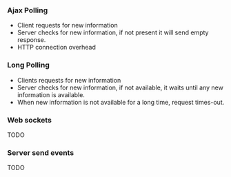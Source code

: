 ### Ajax Polling
* Client requests for new information
* Server checks for new information, if not present it will send empty response.
* HTTP connection overhead

### Long Polling
* Clients requests for new information
* Server checks for new information, if not available, it waits until any new information is available.
* When new information is not available for a long time, request times-out.

### Web sockets
TODO

### Server send events
TODO